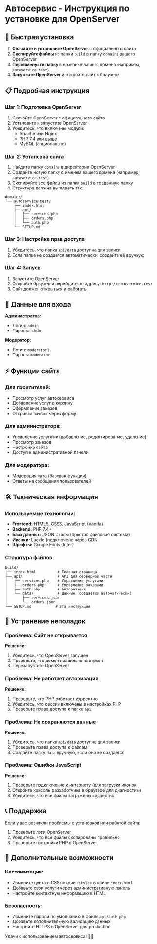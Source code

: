 # Автосервис - Инструкция по установке для OpenServer

## 🚀 Быстрая установка

1. **Скачайте и установите OpenServer** с официального сайта
2. **Скопируйте файлы** из папки `build` в папку `domains` вашего OpenServer
3. **Переименуйте папку** в название вашего домена (например, `autoservice.test`)
4. **Запустите OpenServer** и откройте сайт в браузере

## 📋 Подробная инструкция

### Шаг 1: Подготовка OpenServer

1. Скачайте OpenServer с официального сайта
2. Установите и запустите OpenServer
3. Убедитесь, что включены модули:
   - Apache или Nginx
   - PHP 7.4 или выше
   - MySQL (опционально)

### Шаг 2: Установка сайта

1. Найдите папку `domains` в директории OpenServer
2. Создайте новую папку с именем вашего домена (например, `autoservice.test`)
3. Скопируйте все файлы из папки `build` в созданную папку
4. Структура должна выглядеть так:
```
domains/
└── autoservice.test/
    ├── index.html
    ├── api/
    │   ├── services.php
    │   ├── orders.php
    │   └── auth.php
    └── SETUP.md
```

### Шаг 3: Настройка прав доступа

1. Убедитесь, что папка `api/data` доступна для записи
2. Если папка не создается автоматически, создайте её вручную

### Шаг 4: Запуск

1. Запустите OpenServer
2. Откройте браузер и перейдите по адресу: `http://autoservice.test`
3. Сайт должен открыться и работать

## 🔑 Данные для входа

**Администратор:**
- Логин: `admin`
- Пароль: `admin`

**Модератор:**
- Логин: `moderator1`
- Пароль: `moderator`

## ⚡ Функции сайта

### Для посетителей:
- Просмотр услуг автосервиса
- Добавление услуг в корзину
- Оформление заказов
- Отправка заявок через форму

### Для администратора:
- Управление услугами (добавление, редактирование, удаление)
- Просмотр заказов
- Настройка сайта
- Доступ к административной панели

### Для модератора:
- Модерация чата (базовая функция)
- Ответы на сообщения пользователей

## 🛠 Техническая информация

### Используемые технологии:
- **Frontend:** HTML5, CSS3, JavaScript (Vanilla)
- **Backend:** PHP 7.4+
- **База данных:** JSON файлы (простая файловая система)
- **Иконки:** Lucide (подключено через CDN)
- **Шрифты:** Google Fonts (Inter)

### Структура файлов:
```
build/
├── index.html          # Главная страница
├── api/                # API для серверной части
│   ├── services.php    # Управление услугами
│   ├── orders.php      # Управление заказами
│   ├── auth.php        # Авторизация
│   └── data/           # Данные (создается автоматически)
│       ├── services.json
│       └── orders.json
└── SETUP.md           # Эта инструкция
```

## 🔧 Устранение неполадок

### Проблема: Сайт не открывается
**Решение:**
1. Убедитесь, что OpenServer запущен
2. Проверьте, что домен правильно настроен
3. Перезапустите OpenServer

### Проблема: Не работает авторизация
**Решение:**
1. Проверьте, что PHP работает корректно
2. Убедитесь, что сессии включены в настройках PHP
3. Проверьте права доступа к папке `api`

### Проблема: Не сохраняются данные
**Решение:**
1. Убедитесь, что папка `api/data` доступна для записи
2. Проверьте права доступа к файлам
3. Создайте папку `data` вручную, если она не создается

### Проблема: Ошибки JavaScript
**Решение:**
1. Проверьте подключение к интернету (для загрузки иконок)
2. Откройте консоль разработчика в браузере для диагностики
3. Убедитесь, что все файлы загружены корректно

## 📞 Поддержка

Если у вас возникли проблемы с установкой или работой сайта:

1. Проверьте логи OpenServer
2. Убедитесь, что все файлы скопированы правильно
3. Проверьте настройки PHP в OpenServer

## 🎯 Дополнительные возможности

### Кастомизация:
- Измените цвета в CSS секции `<style>` в файле `index.html`
- Добавьте свои услуги через административную панель
- Настройте контактную информацию в HTML

### Безопасность:
- Измените пароли по умолчанию в файле `api/auth.php`
- Добавьте дополнительную валидацию данных
- Настройте HTTPS в OpenServer для production

Удачи с использованием автосервиса! 🚗✨